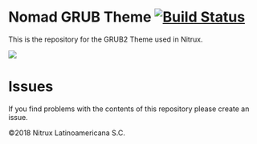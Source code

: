 # Nomad GRUB Theme [![Build Status](https://travis-ci.org/Nitrux/nitrux-grub-theme.svg?branch=master)](https://travis-ci.org/Nitrux/nitrux-grub-theme)

This is the repository for the GRUB2 Theme used in Nitrux.

![](https://i.imgur.com/fPAAqJt.png)

# Issues
If you find problems with the contents of this repository please create an issue.

©2018 Nitrux Latinoamericana S.C.
